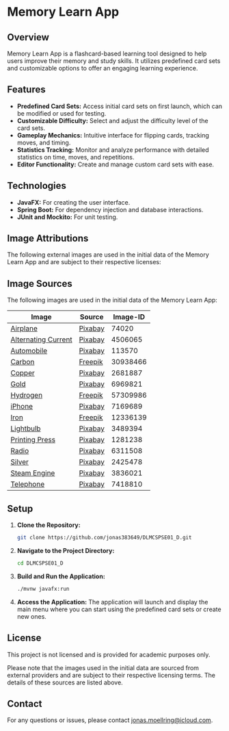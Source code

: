 # Memory Learn App

## Overview

Memory Learn App is a flashcard-based learning tool designed to help users improve their memory and study skills.
It utilizes predefined card sets and customizable options to offer an engaging learning experience.

## Features

- **Predefined Card Sets:** Access initial card sets on first launch, which can be modified or used for testing.
- **Customizable Difficulty:** Select and adjust the difficulty level of the card sets.
- **Gameplay Mechanics:** Intuitive interface for flipping cards, tracking moves, and timing.
- **Statistics Tracking:** Monitor and analyze performance with detailed statistics on time, moves, and repetitions.
- **Editor Functionality:** Create and manage custom card sets with ease.

## Technologies

- **JavaFX:** For creating the user interface.
- **Spring Boot:** For dependency injection and database interactions.
- **JUnit and Mockito:** For unit testing.

## Image Attributions

The following external images are used in the initial data of the Memory Learn App and are subject to their respective
licenses:

## Image Sources

The following images are used in the initial data of the Memory Learn App:

| **Image**                                             | **Source**                                                                                                                                                                | **Image-ID** |
|-------------------------------------------------------|---------------------------------------------------------------------------------------------------------------------------------------------------------------------------|--------------|
| [Airplane](images/airplane.jpg)                       | [Pixabay](https://pixabay.com/photos/plane-wright-brothers-74020/)                                                                                                        | 74020        |
| [Alternating Current](images/alternating_current.jpg) | [Pixabay](https://pixabay.com/photos/high-voltage-tesla-coil-electricity-4506065/)                                                                                        | 4506065      |
| [Automobile](images/automobile.jpg)                   | [Pixabay](https://pixabay.com/photos/benz-mercedes-museum-old-cars-113570/)                                                                                               | 113570       |
| [Carbon](images/carbon.jpg)                           | [Freepik](https://www.freepik.com/free-photo/still-life-ashes-with-charcoal_30938466.htm#fromView=search&page=1&position=6&uuid=dfce4a9f-9c38-40d5-ac9f-a2d960209cdc)     | 30938466     |
| [Copper](images/copper.jpg)                           | [Pixabay](https://pixabay.com/photos/wire-copper-electric-stop-closeup-2681887/)                                                                                          | 2681887      |
| [Gold](images/gold.jpg)                               | [Pixabay](https://pixabay.com/photos/gold-gold-leaf-metal-foil-metal-6969821/)                                                                                            | 6969821      |
| [Hydrogen](images/hydrogen.jpg)                       | [Freepik](https://www.freepik.com/free-ai-image/ai-generated-water-picture_57309986.htm#fromView=search&page=1&position=0&uuid=5d3e514e-d48c-4edb-974d-3a2f6d8c2220)      | 57309986     |
| [iPhone](images/iphone.jpg)                           | [Pixabay](https://pixabay.com/photos/smartphone-iphone-iphone-13-7169689/)                                                                                                | 7169689      |
| [Iron](images/iron.jpg)                               | [Freepik](https://www.freepik.com/free-photo/abstract-metallic-surface-close-up_12336139.htm#fromView=search&page=1&position=2&uuid=0a121296-b189-4467-b1bd-250e7b6502f7) | 12336139     |
| [Lightbulb](images/lightbulb.jpg)                     | [Pixabay](https://pixabay.com/photos/lighting-lightbulb-ideas-background-3489394/)                                                                                        | 3489394      |
| [Printing Press](images/printing_press.jpg)           | [Pixabay](https://pixabay.com/photos/a-book-book-pages-book-cover-1281238/)                                                                                               | 1281238      |
| [Radio](images/radio.jpg)                             | [Pixabay](https://pixabay.com/photos/radio-speaker-vintage-audio-retro-6311508/)                                                                                          | 6311508      |
| [Silver](images/silver.jpg)                           | [Pixabay](https://pixabay.com/photos/fashion-texture-silver-2425478/)                                                                                                     | 2425478      |
| [Steam Engine](images/steam_engine.jpg)               | [Pixabay](https://pixabay.com/photos/steam-engine-oliver-cromwell-railway-3836021/)                                                                                       | 3836021      |
| [Telephone](images/telephone.jpg)                     | [Pixabay](https://pixabay.com/photos/vintage-telephone-rotary-dial-phone-7418810/)                                                                                        | 7418810      |

## Setup

1. **Clone the Repository:**
   ```bash
   git clone https://github.com/jonas383649/DLMCSPSE01_D.git
   ```

2. **Navigate to the Project Directory:**
   ```bash
   cd DLMCSPSE01_D
   ```

3. **Build and Run the Application:**
   ```bash
   ./mvnw javafx:run
   ```

4. **Access the Application:**
   The application will launch and display the main menu where you can start using the predefined card sets or create
   new ones.

## License

This project is not licensed and is provided for academic purposes only.

Please note that the images used in the initial data are sourced from external providers and are subject to their
respective licensing terms. The details of these sources are listed above.

## Contact

For any questions or issues, please contact [jonas.moellring@icloud.com](mailto:jonas.moellring@icloud.com).
